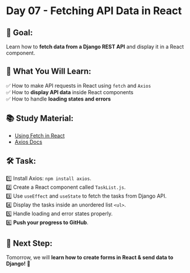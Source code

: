# Day 07 - Fetching API Data in React

## 📌 Goal:  
Learn how to **fetch data from a Django REST API** and display it in a React component.

## 📖 What You Will Learn:  
✅ How to make API requests in React using `fetch` and `Axios`  
✅ How to **display API data** inside React components  
✅ How to handle **loading states and errors**  

## 📚 Study Material:  
- [Using Fetch in React](https://react.dev/reference/react/useEffect)  
- [Axios Docs](https://axios-http.com/docs/intro)  

## 🛠 Task:  
1️⃣ Install Axios: `npm install axios`.  
2️⃣ Create a React component called `TaskList.js`.  
3️⃣ Use `useEffect` and `useState` to fetch the tasks from Django API.  
4️⃣ Display the tasks inside an unordered list `<ul>`.  
5️⃣ Handle loading and error states properly.  
6️⃣ **Push your progress to GitHub**.  

## 🚀 Next Step:  
Tomorrow, we will **learn how to create forms in React & send data to Django!** 🎯  
